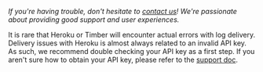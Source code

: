 *If you're having trouble, don't hesitate to [contact us](mailto:support@timber.io)! We're passionate about providing good support and user experiences.*

It is rare that Heroku or Timber will encounter actual errors with log delivery. Delivery issues with Heroku is almost always related to an invalid API key. As such, we recommend double checking your API key as a first step. If you aren't sure how to obtain your API key, please refer to the [support doc](/app/applications/obtaining-api-key).
